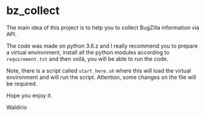 # bz_collect

The main idea of this project is to help you to collect BugZilla information via API.

The code was made on python 3.6.z and I really recommend you to prepare a virtual environment, install all the python modules according to `requirement.txt` and then voilá, you will be able to run the code.

Note, there is a script called `start_here.sh` where this will load the virtual environment and will run the script. Attention, some changes on the file will be required.

Hope you enjoy it.

Waldirio
